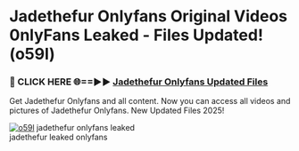 # Jadethefur Onlyfans Original Videos 0nlyFans Leaked - Files Updated! (o59l)

<h3>🔴 CLICK HERE 🌐==►► <a href="https://tinyurl.com/x26r9saj" rel="nofollow">Jadethefur Onlyfans Updated Files</a></h3>

Get Jadethefur Onlyfans and all content. Now you can access all videos and pictures of Jadethefur Onlyfans. New Updated Files 2025!

[![o59l](https://i.imgur.com/LkgZPqh.gif)](https://tinyurl.com/x26r9saj)
jadethefur onlyfans leaked<br>
jadethefur leaked onlyfans